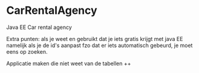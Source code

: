 CarRentalAgency
===============

Java EE Car rental agency

Extra punten: als je weet en gebruikt dat je iets gratis krijgt met java EE namelijk als je de id's aanpast fzo dat er iets automatisch gebeurd,
je moet eens op zoeken. 

Applicatie maken die niet weet van de tabellen ++
